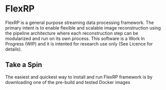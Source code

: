 # FlexRP
FlexRP is a general purpose streaming data processing framework. The primary intent is to enable flexible and scalable image reconstruction using the pipeline architecture where each reconstruction step can be modularized and run on its own process. This software is a Work In Progress (WIP) and it is intented for research use only (See Licence for details).

## Take a Spin
The easiest and quickest way to install and run FlexRP framework is by downloading one of the pre-build and tested Docker images 
<!--stackedit_data:
eyJoaXN0b3J5IjpbLTIwMDkzMjkyMjUsOTAxODAyNzI0XX0=
-->